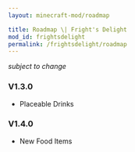 ```yaml
---
layout: minecraft-mod/roadmap

title: Roadmap \| Fright's Delight
mod_id: frightsdelight
permalink: /frightsdelight/roadmap
---
```


*subject to change*

### V1.3.0

- Placeable Drinks

### V1.4.0

- New Food Items